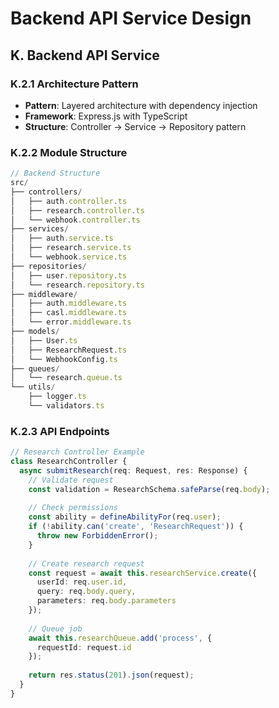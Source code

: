 # Backend API Service Design

## K. Backend API Service

### K.2.1 Architecture Pattern
- **Pattern**: Layered architecture with dependency injection
- **Framework**: Express.js with TypeScript
- **Structure**: Controller → Service → Repository pattern

### K.2.2 Module Structure

```typescript
// Backend Structure
src/
├── controllers/
│   ├── auth.controller.ts
│   ├── research.controller.ts
│   └── webhook.controller.ts
├── services/
│   ├── auth.service.ts
│   ├── research.service.ts
│   └── webhook.service.ts
├── repositories/
│   ├── user.repository.ts
│   └── research.repository.ts
├── middleware/
│   ├── auth.middleware.ts
│   ├── casl.middleware.ts
│   └── error.middleware.ts
├── models/
│   ├── User.ts
│   ├── ResearchRequest.ts
│   └── WebhookConfig.ts
├── queues/
│   └── research.queue.ts
└── utils/
    ├── logger.ts
    └── validators.ts
```

### K.2.3 API Endpoints

```typescript
// Research Controller Example
class ResearchController {
  async submitResearch(req: Request, res: Response) {
    // Validate request
    const validation = ResearchSchema.safeParse(req.body);
    
    // Check permissions
    const ability = defineAbilityFor(req.user);
    if (!ability.can('create', 'ResearchRequest')) {
      throw new ForbiddenError();
    }
    
    // Create research request
    const request = await this.researchService.create({
      userId: req.user.id,
      query: req.body.query,
      parameters: req.body.parameters
    });
    
    // Queue job
    await this.researchQueue.add('process', {
      requestId: request.id
    });
    
    return res.status(201).json(request);
  }
}
```